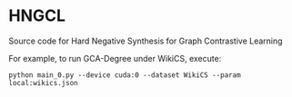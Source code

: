 # HNGCL

Source code for Hard Negative Synthesis for Graph Contrastive Learning

For example, to run GCA-Degree under WikiCS, execute:

    python main_0.py --device cuda:0 --dataset WikiCS --param local:wikics.json




